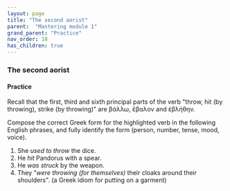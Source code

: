 ```yaml
---
layout: page
title: "The second aorist"
parent:  "Mastering module 1"
grand_parent: "Practice"
nav_order: 18
has_children: true
---
```


### The second aorist




#### Practice

Recall that the first, third and sixth principal parts of the verb "throw, hit (by throwing), strike (by throwing)" are βάλλω, ἔβαλον and ἐβλήθην.

Compose the correct Greek form for the highlighted verb in the following English phrases, and fully identify the form (person, number, tense, mood, voice).

1. She *used to throw* the dice.
2. He *hit* Pandorus with a spear.
3. He *was struck* by the weapon.
4. They "*were throwing (for themselves)* their cloaks around their shoulders".  (a Greek idiom for putting on a garment)

